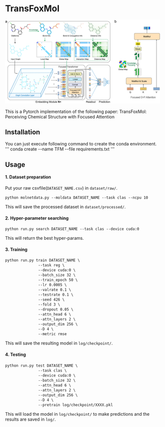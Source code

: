 # TransFoxMol

![](img/Framework.jpg)


This is a Pytorch implementation of the following paper: 
TransFoxMol: Perceiving Chemical Structure with Focused Attention


## Installation
You can just execute following command to create the conda environment.
'''
conda create --name TFM --file requirements.txt
'''

## Usage

#### 1. Dataset preparation
Put your raw csvfile(`DATASET_NAME.csv`) in `dataset/raw/`.
```
python molnetdata.py --moldata DATASET_NAME --task clas --ncpu 10
```
This will save the processed dataset in `dataset/processed/`.

#### 2. Hyper-parameter searching
```
python run.py search DATASET_NAME --task clas --device cuda:0
```
This will return the best hyper-params.

#### 3. Training
```
python run.py train DATASET_NAME \
               --task reg \
               --device cuda:0 \
               --batch_size 32 \
               --train_epoch 50 \
               --lr 0.0005 \
               --valrate 0.1 \
               --testrate 0.1 \
               --seed 426 \
               --fold 3 \
               --dropout 0.05 \
               --attn_head 6 \
               --attn_layers 2 \
               --output_dim 256 \
               --D 4 \
               --metric rmse
```
This will save the resulting model in `log/checkpoint/`.

#### 4. Testing
```
python run.py test DATASET_NAME \
               --task clas \
               --device cuda:0 \
               --batch_size 32 \
               --attn_head 6 \
               --attn_layers 2 \
               --output_dim 256 \
               --D 4 \
               --pretrain log/checkpoint/XXXX.pkl
```
This will load the model in `log/checkpoint/` to make predictions and the results are saved in `log/`.
